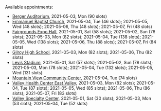 Available appointments:

* [Berger Auditorium](https://schedulecare.sccgov.org/mychartprd/SignupAndSchedule/EmbeddedSchedule?id=132694&vt=1277&dept=101064003), 2021-05-03, Mon (90 slots)
* [Emmanuel Baptist Church](https://schedulecare.sccgov.org/mychartprd/SignupAndSchedule/EmbeddedSchedule?id=132871&vt=1277&dept=101064006), 2021-05-04, Tue (46 slots); 2021-05-05, Wed (48 slots); 2021-05-06, Thu (48 slots); 2021-05-07, Fri (48 slots)
* [Fairgrounds Expo Hall](https://schedulecare.sccgov.org/mychartprd/SignupAndSchedule/EmbeddedSchedule?id=132726&vt=1277&dept=101064002), 2021-05-01, Sat (58 slots); 2021-05-02, Sun (78 slots); 2021-05-03, Mon (82 slots); 2021-05-04, Tue (138 slots); 2021-05-05, Wed (138 slots); 2021-05-06, Thu (88 slots); 2021-05-07, Fri (84 slots)
* [Gilroy High School](https://schedulecare.sccgov.org/mychartprd/SignupAndSchedule/EmbeddedSchedule?id=132980&vt=1277&dept=101064008), 2021-05-03, Mon (82 slots); 2021-05-06, Thu (82 slots)
* [Levis Stadium](https://schedulecare.sccgov.org/mychartprd/SignupAndSchedule/EmbeddedSchedule?id=132723&vt=1277&dept=101064004), 2021-05-01, Sat (57 slots); 2021-05-02, Sun (78 slots); 2021-05-03, Mon (78 slots); 2021-05-04, Tue (132 slots); 2021-05-05, Wed (131 slots)
* [Mountain View Community Center](https://schedulecare.sccgov.org/mychartprd/SignupAndSchedule/EmbeddedSchedule?id=132472&vt=1277&dept=101064001), 2021-05-04, Tue (74 slots)
* [Valley Health Center East Valley](https://schedulecare.sccgov.org/mychartprd/SignupAndSchedule/EmbeddedSchedule?id=132268&vt=1277&dept=101064007), 2021-05-03, Mon (82 slots); 2021-05-04, Tue (87 slots); 2021-05-05, Wed (85 slots); 2021-05-06, Thu (86 slots); 2021-05-07, Fri (83 slots)
* [Valley Specialty Center](https://schedulecare.sccgov.org/mychartprd/SignupAndSchedule/EmbeddedSchedule?id=132277&vt=1277&dept=101001072), 2021-05-01, Sat (30 slots); 2021-05-03, Mon (53 slots); 2021-05-04, Tue (52 slots)
